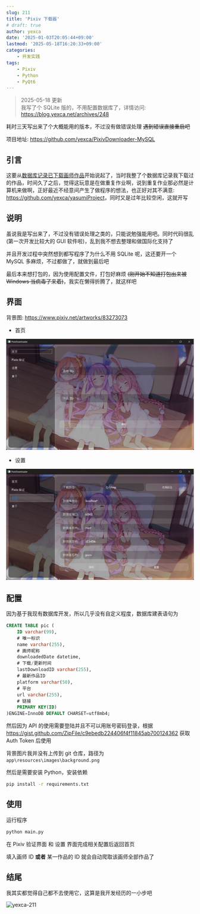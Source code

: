 ```yaml
---
slug: 211
title: 'Pixiv 下载器'
# draft: true
author: yexca
date: '2025-01-03T20:05:44+09:00'
lastmod: '2025-05-18T16:20:33+09:00'
categories:
    - 开发实践
tags:
    - Pixiv
    - Python
    - PyQt6
---
```


> 2025-05-18 更新  
> 我写了个 SQLite 版的，不用配置数据库了，详情访问: <https://blog.yexca.net/archives/248>

耗时三天写出来了个大概能用的版本，不过没有做错误处理 ~~遇到错误直接重启吧~~

项目地址: <https://github.com/yexca/PixivDownloader-MySQL>

## 引言

这要从[数据库记录已下载画师作品](https://blog.yexca.net/archives/94/)开始说起了，当时我整了个数据库记录我下载过的作品，时间久了之后，觉得这玩意是在做重复作业啊，说到重复作业那必然是计算机来做啊，正好最近不经意间产生了做程序的想法，也正好对其不满意: <https://github.com/yexca/yasumiProject>，同时又是过年比较空闲，这就开写

## 说明

虽说我是写出来了，不过没有错误处理之类的，只能说勉强能用吧。同时代码很乱 (第一次开发比较大的 GUI 软件啦)，乱到我不想去整理和做国际化支持了

并且开发过程中突然想到都写程序了为什么不用 SQLite 呢，这还要开一个 MySQL 多麻烦，不过都做了，就做到最后吧

最后本来想打包的，因为使用配置文件，打包好麻烦 ~~(刚开始不知道打包出来被 Windows 当病毒了来着)~~，我实在懒得折腾了，就这样吧

## 界面

背景图: <https://www.pixiv.net/artworks/83273073>

- 首页

![home](https://github.com/yexca/picx-images-hosting/raw/master/2025/01-PixivDownloader/home.4ckyo63bny.webp)

- 设置

![settings](https://github.com/yexca/picx-images-hosting/raw/master/2025/01-PixivDownloader/settings.5fknz20gje.webp)

## 配置

因为基于我现有数据库开发，所以几乎没有自定义程度，数据库建表语句为

```sql
CREATE TABLE pic (
    ID varchar(99),
    # 唯一标识
    name varchar(255),
    # 画师昵称
    downloadedDate datetime,
    # 下载/更新时间
    lastDownloadID varchar(255),
    # 最新作品ID
    platform varchar(50),
    # 平台
    url varchar(255),
    # 链接
    PRIMARY KEY(ID)
)ENGINE=InnoDB DEFAULT CHARSET=utf8mb4;
```

然后因为 API 的使用需要登陆并且不可以用账号密码登录，根据 <https://gist.github.com/ZipFile/c9ebedb224406f4f11845ab700124362> 获取 Auth Token 后使用

背景图片我并没有上传到 git 仓库，路径为 `app\resources\images\background.png`

然后是需要安装 Python，安装依赖

```bash
pip install -r requirements.txt
```

## 使用

运行程序

```bash
python main.py
```

在 Pixiv 验证界面 和 设置 界面完成相关配置后返回首页

填入画师 ID **或者** 某一作品的 ID 就会自动爬取该画师全部作品了

## 结尾

我其实都觉得自己都不去使用它，这算是我开发经历的一小步吧

![yexca-211](https://count.getloli.com/@yexca-211)

